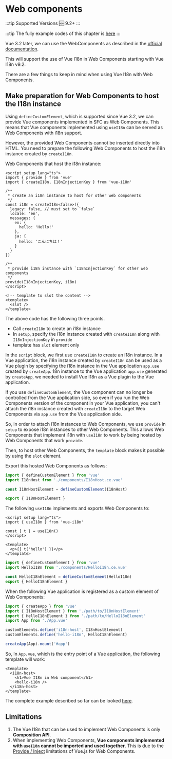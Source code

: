 # Web components

:::tip Supported Versions
:new: 9.2+
:::

:::tip
The fully example codes of this chapter is [here](https://github.com/intlify/vue-i18n/tree/master/examples/web-components)
:::

Vue 3.2 later, we can use the WebComponents as described in the [official documentation](https://v3.vuejs.org/guide/web-components.html).

This will support the use of Vue I18n in Web Components starting with Vue I18n v9.2.

There are a few things to keep in mind when using Vue I18n with Web Components.

## Make preparation for Web Components to host the I18n instance

Using `defineCustomElement`, which is supported since Vue 3.2, we can provide Vue components implemented in SFC as Web Components. This means that Vue components implemented using `useI18n` can be served as Web Components with i18n support.

However, the provided Web Components cannot be inserted directly into HTML. You need to prepare the following Web Components to host the i18n instance created by `createI18n`.

Web Components that host the i18n instance:

```vue
<script setup lang="ts">
import { provide } from 'vue'
import { createI18n, I18nInjectionKey } from 'vue-i18n'

/**
 * create an i18n instance to host for other web components
 */
const i18n = createI18n<false>({
  legacy: false, // must set to `false`
  locale: 'en',
  messages: {
    en: {
      hello: 'Hello!'
    },
    ja: {
      hello: 'こんにちは！'
    }
  }
})

/**
 * provide i18n instance with `I18nInjectionKey` for other web components
 */
provide(I18nInjectionKey, i18n)
</script>

<!-- template to slot the content -->
<template>
  <slot />
</template>
```

The above code has the following three points.

- Call `createI18n` to create an i18n instance
- In `setup`, specify the i18n instance created with `createI18n` along with `I18nInjectionKey` in `provide`
- template has `slot` element only

In the `script` block, we first use `createI18n` to create an i18n instance. In a Vue application, the i18n instance created by `createI18n` can be used as a Vue plugin by specifying the i18n instance in the Vue application `app.use` created by `createApp`. 18n instance to the Vue application `app.use` generated by `createApp`, we needed to install Vue I18n as a Vue plugin to the Vue application.

If you use `defineCustomElement`, the Vue component can no longer be controlled from the Vue application side, so even if you run the Web Components version of the component in your Vue application, you can't attach the i18n instance created with `createI18n` to the target Web Components via `app.use` from the Vue application side.

So, in order to attach i18n instances to Web Components, we use `provide` in `setup` to expose i18n instances to other Web Components. This allows Web Components that implement i18n with `useI18n` to work by being hosted by Web Components that work `provide`.

Then, to host other Web Components, the `template` block makes it possible by using the `slot` element.

Export this hosted Web Components as follows:

```js
import { defineCustomElement } from 'vue'
import I18nHost from './components/I18nHost.ce.vue'

const I18nHostElement = defineCustomElement(I18nHost)

export { I18nHostElement }
```

The following `useI18n` implements and exports Web Components to:

```vue
<script setup lang="ts">
import { useI18n } from 'vue-i18n'

const { t } = useI18n()
</script>

<template>
  <p>{{ t('hello') }}</p>
</template>
```

```js
import { defineCustomElement } from 'vue'
import HelloI18n from './components/HelloI18n.ce.vue'

const HelloI18nElement = defineCustomElement(HelloI18n)
export { HelloI18nElement }
```

When the following Vue application is registered as a custom element of Web Components:

<!-- eslint-skip -->

```js
import { createApp } from 'vue'
import { I18nHostElement } from './path/to/I18nHostElement'
import { HelloI18nElement } from './path/to/HelloI18nElement'
import App from './App.vue'

customElements.define('i18n-host', I18nHostElement)
customElements.define('hello-i18n', HelloI18nElement)

createApp(App).mount('#app')
```

So, In `App.vue`, which is the entry point of a Vue application, the following template will work:

```vue
<template>
  <i18n-host>
    <h1>Vue I18n in Web component</h1>
    <hello-i18n />
  </i18n-host>
</template>
```

The complete example described so far can be looked [here](https://github.com/intlify/vue-i18n/tree/master/examples/web-components).

## Limitations

1. The Vue I18n that can be used to implement Web Components is only **Composition API**.
2. When implementing Web Components, **Vue components implemented with `useI18n` cannot be imported and used together**. This is due to the [Provide / Inject](https://v3.vuejs.org/guide/web-components.html#definecustomelement) limitations of Vue.js for Web Components.


